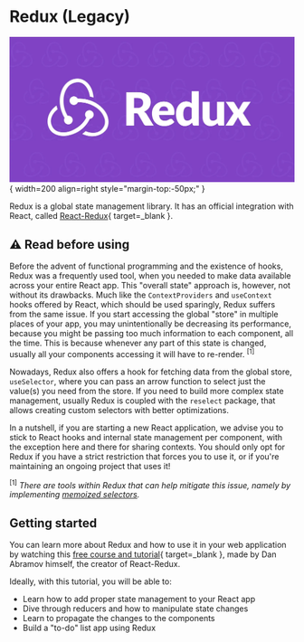 # Redux (Legacy)

![](../../../assets/rails/react/redux.webp){ width=200 align=right style="margin-top:-50px;" }

Redux is a global state management library. It has an official integration with React, called [React-Redux](https://react-redux.js.org/){ target=_blank }.

## :warning: Read before using

Before the advent of functional programming and the existence of hooks, Redux was a frequently used tool, when you needed to make data available across your entire React app.
This "overall state" approach is, however, not without its drawbacks. Much like the `ContextProviders` and `useContext` hooks offered by React, which should be used sparingly, Redux suffers from the same issue.
If you start accessing the global "store" in multiple places of your app, you may unintentionally be decreasing its performance, because you might be passing too much information to each component, all the time.
This is because whenever any part of this state is changed, usually all your components accessing it will have to re-render. <sup>[1]</sup>

Nowadays, Redux also offers a hook for fetching data from the global store, `useSelector`, where you can pass an arrow function to select just the value(s) you need from the store.
If you need to build more complex state management, usually Redux is coupled with the `reselect` package, that allows creating custom selectors with better optimizations.

In a nutshell, if you are starting a new React application, we advise you to stick to React hooks and internal state management per component, with the exception here and there for sharing contexts.
You should only opt for Redux if you have a strict restriction that forces you to use it, or if you're maintaining an ongoing project that uses it!

<sup>[1]</sup> *There are tools within Redux that can help mitigate this issue, namely by implementing [memoized selectors](https://redux.js.org/usage/deriving-data-selectors#writing-memoized-selectors-with-reselect).*

## Getting started

You can learn more about Redux and how to use it in your web application by watching this [free course and tutorial](https://egghead.io/courses/fundamentals-of-redux-course-from-dan-abramov-bd5cc867){ target=_blank }, made by Dan Abramov himself, the creator of React-Redux.

Ideally, with this tutorial, you will be able to:

* Learn how to add proper state management to your React app
* Dive through reducers and how to manipulate state changes
* Learn to propagate the changes to the components
* Build a "to-do" list app using Redux
